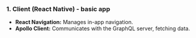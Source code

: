 ### 1. Client (React Native) - basic app

- **React Navigation:** Manages in-app navigation.
- **Apollo Client:** Communicates with the GraphQL server, fetching data.
